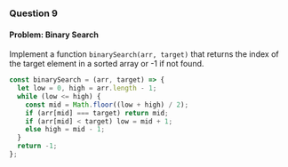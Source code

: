 ### Question 9

#### Problem: Binary Search
Implement a function `binarySearch(arr, target)` that returns the index of the target element in a sorted array or -1 if not found.

```js
const binarySearch = (arr, target) => {
  let low = 0, high = arr.length - 1;
  while (low <= high) {
    const mid = Math.floor((low + high) / 2);
    if (arr[mid] === target) return mid;
    if (arr[mid] < target) low = mid + 1;
    else high = mid - 1;
  }
  return -1;
};
```
